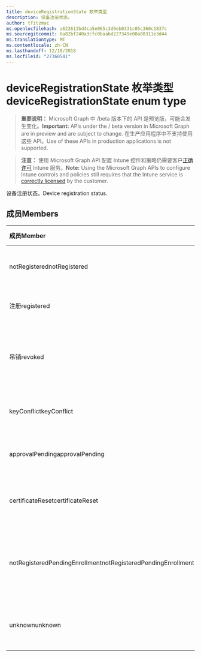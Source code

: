 ```yaml
---
title: deviceRegistrationState 枚举类型
description: 设备注册状态。
author: tfitzmac
ms.openlocfilehash: a622613bd4ca5e065c3d9eb0331c05c360c1837c
ms.sourcegitcommit: 6a82bf240a3cfc0baabd227349e08a08311e3d44
ms.translationtype: MT
ms.contentlocale: zh-CN
ms.lasthandoff: 12/18/2018
ms.locfileid: "27360541"
---
```

# <a name="deviceregistrationstate-enum-type"></a><span data-ttu-id="771b0-103">deviceRegistrationState 枚举类型</span><span class="sxs-lookup"><span data-stu-id="771b0-103">deviceRegistrationState enum type</span></span>

> <span data-ttu-id="771b0-104">**重要说明：** Microsoft Graph 中 /beta 版本下的 API 是预览版，可能会发生变化。</span><span class="sxs-lookup"><span data-stu-id="771b0-104">**Important:** APIs under the / beta version in Microsoft Graph are in preview and are subject to change.</span></span> <span data-ttu-id="771b0-105">在生产应用程序中不支持使用这些 API。</span><span class="sxs-lookup"><span data-stu-id="771b0-105">Use of these APIs in production applications is not supported.</span></span>

> <span data-ttu-id="771b0-106">**注意：** 使用 Microsoft Graph API 配置 Intune 控件和策略仍需要客户[正确许可](https://go.microsoft.com/fwlink/?linkid=839381) Intune 服务。</span><span class="sxs-lookup"><span data-stu-id="771b0-106">**Note:** Using the Microsoft Graph APIs to configure Intune controls and policies still requires that the Intune service is [correctly licensed](https://go.microsoft.com/fwlink/?linkid=839381) by the customer.</span></span>

<span data-ttu-id="771b0-107">设备注册状态。</span><span class="sxs-lookup"><span data-stu-id="771b0-107">Device registration status.</span></span>
## <a name="members"></a><span data-ttu-id="771b0-108">成员</span><span class="sxs-lookup"><span data-stu-id="771b0-108">Members</span></span>
|<span data-ttu-id="771b0-109">成员</span><span class="sxs-lookup"><span data-stu-id="771b0-109">Member</span></span>|<span data-ttu-id="771b0-110">值</span><span class="sxs-lookup"><span data-stu-id="771b0-110">Value</span></span>|<span data-ttu-id="771b0-111">说明</span><span class="sxs-lookup"><span data-stu-id="771b0-111">Description</span></span>|
|:---|:---|:---|
|<span data-ttu-id="771b0-112">notRegistered</span><span class="sxs-lookup"><span data-stu-id="771b0-112">notRegistered</span></span>|<span data-ttu-id="771b0-113">0</span><span class="sxs-lookup"><span data-stu-id="771b0-113">0</span></span>|<span data-ttu-id="771b0-114">未注册设备。</span><span class="sxs-lookup"><span data-stu-id="771b0-114">The device is not registered.</span></span>|
|<span data-ttu-id="771b0-115">注册</span><span class="sxs-lookup"><span data-stu-id="771b0-115">registered</span></span>|<span data-ttu-id="771b0-116">2</span><span class="sxs-lookup"><span data-stu-id="771b0-116">2</span></span>|<span data-ttu-id="771b0-117">已注册设备。</span><span class="sxs-lookup"><span data-stu-id="771b0-117">The device is registered.</span></span>|
|<span data-ttu-id="771b0-118">吊销</span><span class="sxs-lookup"><span data-stu-id="771b0-118">revoked</span></span>|<span data-ttu-id="771b0-119">3</span><span class="sxs-lookup"><span data-stu-id="771b0-119">3</span></span>|<span data-ttu-id="771b0-120">已阻止、 擦除或停用该设备。</span><span class="sxs-lookup"><span data-stu-id="771b0-120">The device has been blocked, wiped or retired.</span></span>|
|<span data-ttu-id="771b0-121">keyConflict</span><span class="sxs-lookup"><span data-stu-id="771b0-121">keyConflict</span></span>|<span data-ttu-id="771b0-122">4</span><span class="sxs-lookup"><span data-stu-id="771b0-122">4</span></span>|<span data-ttu-id="771b0-123">设备具有键冲突。</span><span class="sxs-lookup"><span data-stu-id="771b0-123">The device has a key conflict.</span></span>|
|<span data-ttu-id="771b0-124">approvalPending</span><span class="sxs-lookup"><span data-stu-id="771b0-124">approvalPending</span></span>|<span data-ttu-id="771b0-125">5</span><span class="sxs-lookup"><span data-stu-id="771b0-125">5</span></span>|<span data-ttu-id="771b0-126">设备是待审批状态。</span><span class="sxs-lookup"><span data-stu-id="771b0-126">The device is pending approval.</span></span>|
|<span data-ttu-id="771b0-127">certificateReset</span><span class="sxs-lookup"><span data-stu-id="771b0-127">certificateReset</span></span>|<span data-ttu-id="771b0-128">6</span><span class="sxs-lookup"><span data-stu-id="771b0-128">6</span></span>|<span data-ttu-id="771b0-129">设备证书已被重置。</span><span class="sxs-lookup"><span data-stu-id="771b0-129">The device certificate has been reset.</span></span>|
|<span data-ttu-id="771b0-130">notRegisteredPendingEnrollment</span><span class="sxs-lookup"><span data-stu-id="771b0-130">notRegisteredPendingEnrollment</span></span>|<span data-ttu-id="771b0-131">7</span><span class="sxs-lookup"><span data-stu-id="771b0-131">7</span></span>|<span data-ttu-id="771b0-132">未注册设备以及待处理的注册。</span><span class="sxs-lookup"><span data-stu-id="771b0-132">The device is not registered and pending enrollment.</span></span>|
|<span data-ttu-id="771b0-133">unknown</span><span class="sxs-lookup"><span data-stu-id="771b0-133">unknown</span></span>|<span data-ttu-id="771b0-134">8</span><span class="sxs-lookup"><span data-stu-id="771b0-134">8</span></span>|<span data-ttu-id="771b0-135">未知设备注册状态。</span><span class="sxs-lookup"><span data-stu-id="771b0-135">The device registration status is unknown.</span></span>|





